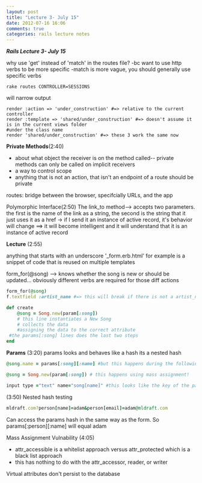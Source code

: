 ```yaml
---
layout: post
title: "Lecture 3- July 15"
date: 2012-07-16 16:06
comments: true
categories: rails lecture notes
---
```


***Rails Lecture 3- July 15***

why use 'get' instead of 'match' in the routes file?
-bc want to use http verbs to be more specific
-match is more vague, you should generally use specific verbs

```
rake routes CONTROLLER=SESSIONS
```
will narrow output

```
render :action => 'under_construction' #=> relative to the current controller
render :template => 'shared/under_construction' #=> doesn't assume it is in the current views folder
#under the class name
render 'shared/under_construction' #=> these 3 work the same now
```

**Private Methods**(2:40)
- about what object the receiver is on the method called-- private methods can only be called on implicit receivers
- a way to control scope
- anything that is not an action, that isn't an endpoint of a route should be private 

routes: bridge between the browser, specifcially URLs, and the app

Polymorphic Interface(2:50)
The link_to method--> accepts two parameters. the first is the name of the link as a string, the second is the string that it just uses it as a href
-> if I send it an instance of active record, it's behavior will change ==> it will become intelligent and it will understand that it is an instance of active record


**Lecture** (2:55)


anything that starts with an underscore '_form.erb.html' for example is a snippet of code that is reused on multiple templates

form_for(@song) --> knows whether the song is new or should be updated... obviously different verbs are required for those diff actions

``` ruby Form Helpers (3:09)
form_for(@song)
f.textfield :artist_name #=> this will break if there is not a artist_name method for the song class in the controller
```

``` ruby
def create
	@song = Song.new(param[:song]) 
	# this line instantiates a New Song
	# collects the data
	#assigning the data to the correct attribute
 #the params[:song] lines does the last two steps
end
```

**Params** (3:20)
params looks and behaves like a hash
its a nested hash

``` ruby Assigning a name
@song.name = params[:song][:name] #but this happens during the following line of code:

@song = Song.new(param[:song]) # this happens using mass assignment!
```

``` ruby Manually Assigning the Name
input type ="text" name="song[name]" #this looks like the key of the params hash ==> params[:song][:name]
```

(3:50) Nested hash testing

``` ruby Query string (3:57)
mldraft.com?person[name]=adam&person[email]=adam@mldraft.com
```
Can access the params hash in the same way as the form. So params[:person][:name] will equal adam

Mass Assignment Vulnability (4:05)
- attr_accessible is a whitelist approach versus attr_protected which is a black list approach
- this has nothing to do with the attr_accessor, reader, or writer

Virtual attributes don't persist to the database